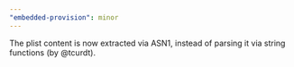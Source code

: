 ```yaml
---
"embedded-provision": minor
---
```


The plist content is now extracted via ASN1, instead of parsing it via string functions (by @tcurdt).
